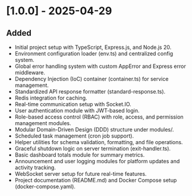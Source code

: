# [1.0.0] - 2025-04-29

## Added

- Initial project setup with TypeScript, Express.js, and Node.js 20.
- Environment configuration loader (env.ts) and centralized config system.
- Global error handling system with custom AppError and Express error middleware.
- Dependency Injection (IoC) container (container.ts) for service management.
- Standardized API response formatter (standard-response.ts).
- Redis integration for caching.
- Real-time communication setup with Socket.IO.
- User authentication module with JWT-based login.
- Role-based access control (RBAC) with role, access, and permission management modules.
- Modular Domain-Driven Design (DDD) structure under modules/.
- Scheduled task management (cron job support).
- Helper utilities for schema validation, formatting, and file operations.
- Graceful shutdown logic on server termination (exit-handler.ts).
- Basic dashboard totals module for summary metrics.
- Announcement and user logging modules for platform updates and activity tracking.
- WebSocket server setup for future real-time features.
- Project documentation (README.md) and Docker Compose setup (docker-compose.yaml).
